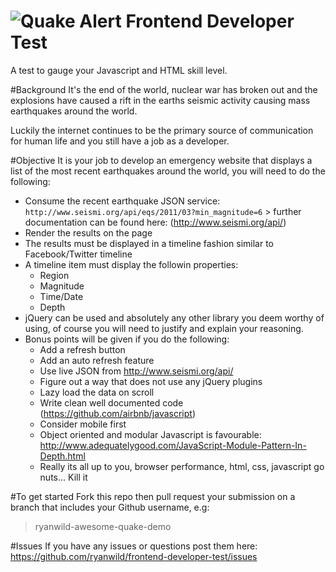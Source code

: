 ![Quake Alert](https://raw.github.com/ryanwild/frontend-developer-test/master/docs/images/quake.jpg)
Frontend Developer Test
=======================
A test to gauge your Javascript and HTML skill level.

#Background
It's the end of the world, nuclear war has broken out and the explosions have caused a rift in the earths seismic
activity causing mass earthquakes around the world.

Luckily the internet continues to be the primary source of communication for human life and you still have a job as a
developer.

#Objective
It is your job to develop an emergency website that displays a list of the most recent earthquakes around the world, you
will need to do the following:

 * Consume the recent earthquake JSON service:
 ```http://www.seismi.org/api/eqs/2011/03?min_magnitude=6``` > further documentation can be found here: (http://www.seismi.org/api/)
 * Render the results on the page
 * The results must be displayed in a timeline fashion similar to Facebook/Twitter timeline
 * A timeline item must display the followin properties:
    * Region
    * Magnitude
    * Time/Date
    * Depth
 * jQuery can be used and absolutely any other library you deem worthy of using, of course you will need to justify and
 explain your reasoning.
 * Bonus points will be given if you do the following:
    * Add a refresh button
    * Add an auto refresh feature
    * Use live JSON from http://www.seismi.org/api/
    * Figure out a way that does not use any jQuery plugins
    * Lazy load the data on scroll
    * Write clean well documented code (https://github.com/airbnb/javascript)
    * Consider mobile first
    * Object oriented and modular Javascript is favourable: http://www.adequatelygood.com/JavaScript-Module-Pattern-In-Depth.html
    * Really its all up to you, browser performance, html, css, javascript go nuts... Kill it

#To get started
Fork this repo then pull request your submission on a branch that includes your Github username, e.g:
> ryanwild-awesome-quake-demo

#Issues
If you have any issues or questions post them here: https://github.com/ryanwild/frontend-developer-test/issues

